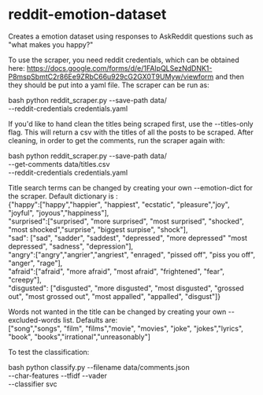 # reddit-emotion-dataset
Creates a emotion dataset using responses to AskReddit questions such as "what makes you happy?"

To use the scraper, you need reddit credentials, which can be obtained here: https://docs.google.com/forms/d/e/1FAIpQLSezNdDNK1-P8mspSbmtC2r86Ee9ZRbC66u929cG2GX0T9UMyw/viewform and then they should be put into a yaml file.
The scraper can be run as:

bash
python reddit_scraper.py --save-path data/ \
--reddit-credentials credentials.yaml

If you'd like to hand clean the titles being scraped first, use the --titles-only flag. This will return a csv with the titles of all the posts to be scraped. After cleaning, in order to get the comments, run the scraper again with:

bash
python reddit_scraper.py --save-path data/ \
--get-comments data/titles.csv \
--reddit-credentials credentials.yaml

Title search terms can be changed by creating your own --emotion-dict for the scraper. Default dictionary is :<br />
{"happy":["happy","happier", "happiest", "ecstatic", "pleasure","joy", "joyful", "joyous","happiness"],<br />
"surprised":["surprised", "more surprised", "most surprised", "shocked", "most shocked","surprise", "biggest surpise", "shock"],<br />
"sad": ["sad", "sadder", "saddest", "depressed", "more depressed" "most depressed", "sadness", "depression"],<br />
"angry":["angry","angrier","angriest", "enraged", "pissed off", "piss you off", "anger", "rage"],<br />
"afraid":["afraid", "more afraid", "most afraid", "frightened", "fear", "creepy"],<br />
"disgusted": ["disgusted", "more disgusted", "most disgusted", "grossed out", "most grossed out", "most appalled", "appalled", "disgust"]}

 Words not wanted in the title can be changed by creating your own --excluded-words list. Defaults are:<br />
["song","songs", "film", "films","movie", "movies", "joke", "jokes","lyrics", "book", "books","irrational","unreasonably"]


To test the classification:

bash 
python classify.py --filename data/comments.json \
--char-features --tfidf --vader \
--classifier svc
